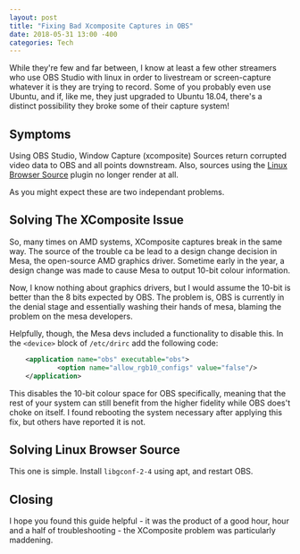 ```yaml
---
layout: post
title: "Fixing Bad Xcomposite Captures in OBS"
date: 2018-05-31 13:00 -400
categories: Tech
---
```


While they're few and far between, I know at least a few other streamers who use OBS Studio with linux in order to livestream or screen-capture whatever it is they are trying to record. Some of you probably even use Ubuntu, and if, like me, they just upgraded to Ubuntu 18.04, there's a distinct possibility they broke some of their capture system!

## Symptoms
Using OBS Studio, Window Capture (xcomposite) Sources return corrupted video data to OBS and all points downstream. Also, sources using the [Linux Browser Source](https://github.com/bazukas/obs-linuxbrowser) plugin no longer render at all.

As you might expect these are two independant problems.

## Solving The XComposite Issue
So, many times on AMD systems, XComposite captures break in the same way. The source of the trouble ca be lead to a design change decision in Mesa, the open-source AMD graphics driver. Sometime early in the year, a design change was made to cause Mesa to output 10-bit colour information.

Now, I know nothing about graphics drivers, but I would assume the 10-bit is better than the 8 bits expected by OBS. The problem is, OBS is currently in the denial stage and essentially washing their hands of mesa, blaming the problem on the mesa developers.

Helpfully, though, the Mesa devs included a functionality to disable this. In the `<device>` block of `/etc/drirc` add the following code:
```xml
    <application name="obs" executable="obs">
     	    <option name="allow_rgb10_configs" value="false"/>
	</application>
```

This disables the 10-bit colour space for OBS specifically, meaning that the rest of your system can still benefit from the higher fidelity while OBS does't choke on itself. I found rebooting the system necessary after applying this fix, but others have reported it is not.

## Solving Linux Browser Source
This one is simple. Install `libgconf-2-4` using apt, and restart OBS.

## Closing
I hope you found this guide helpful - it was the product of a good hour, hour and a half of troubleshooting - the XComposite problem was particularly maddening.